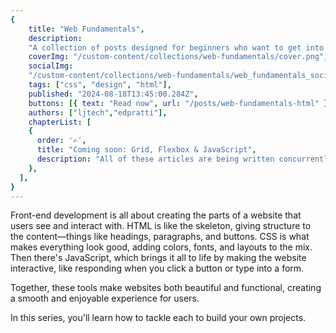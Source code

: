 ```yaml
---
{
    title: "Web Fundamentals",
    description:
    "A collection of posts designed for beginners who want to get into front-end development. We'll go over HTML, CSS and JavaScript and get you started on your programming journey.",
    coverImg: "/custom-content/collections/web-fundamentals/cover.png",
    socialImg:
    "/custom-content/collections/web-fundamentals/web_fundamentals_social.png",
    tags: ["css", "design", "html"],
    published: "2024-08-18T13:45:00.284Z",
    buttons: [{ text: "Read now", url: "/posts/web-fundamentals-html" }],
    authors: ["ljtech","edpratti"],
    chapterList: [
    {
      order: '✍️',
      title: "Coming soon: Grid, Flexbox & JavaScript",
      description: "All of these articles are being written concurrently, and are a lot more extensive than the previous chapters. But don't worry, they won't take too long!",
    },
  ],
}
---
```


Front-end development is all about creating the parts of a website that users see and interact with. HTML is like the skeleton, giving structure to the content—things like headings, paragraphs, and buttons. CSS is what makes everything look good, adding colors, fonts, and layouts to the mix. Then there's JavaScript, which brings it all to life by making the website interactive, like responding when you click a button or type into a form. 

Together, these tools make websites both beautiful and functional, creating a smooth and enjoyable experience for users.

In this series, you'll learn how to tackle each to build your own projects.